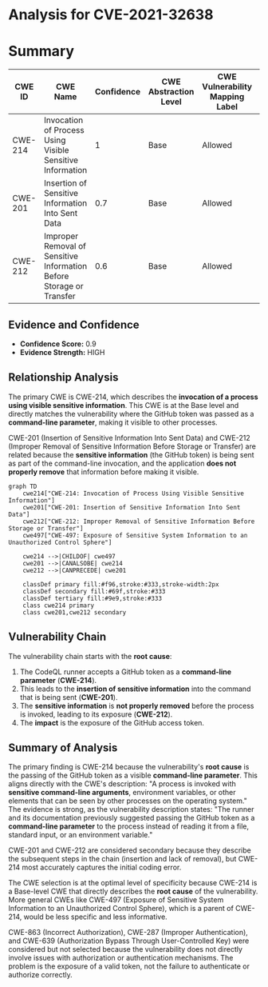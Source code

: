 # Analysis for CVE-2021-32638

# Summary
| CWE ID | CWE Name | Confidence | CWE Abstraction Level | CWE Vulnerability Mapping Label | CWE-Vulnerability Mapping Notes |
|---|---|---|---|---|---|
| CWE-214 | Invocation of Process Using Visible Sensitive Information | 1 | Base | Allowed | Primary CWE |
| CWE-201 | Insertion of Sensitive Information Into Sent Data | 0.7 | Base | Allowed | Secondary Candidate |
| CWE-212 | Improper Removal of Sensitive Information Before Storage or Transfer | 0.6 | Base | Allowed | Secondary Candidate |

## Evidence and Confidence

*   **Confidence Score:** 0.9
*   **Evidence Strength:** HIGH

## Relationship Analysis
The primary CWE is CWE-214, which describes the **invocation of a process using visible sensitive information**. This CWE is at the Base level and directly matches the vulnerability where the GitHub token was passed as a **command-line parameter**, making it visible to other processes.

CWE-201 (Insertion of Sensitive Information Into Sent Data) and CWE-212 (Improper Removal of Sensitive Information Before Storage or Transfer) are related because the **sensitive information** (the GitHub token) is being sent as part of the command-line invocation, and the application **does not properly remove** that information before making it visible.

```mermaid
graph TD
    cwe214["CWE-214: Invocation of Process Using Visible Sensitive Information"]
    cwe201["CWE-201: Insertion of Sensitive Information Into Sent Data"]
    cwe212["CWE-212: Improper Removal of Sensitive Information Before Storage or Transfer"]
    cwe497["CWE-497: Exposure of Sensitive System Information to an Unauthorized Control Sphere"]

    cwe214 -->|CHILDOF| cwe497
    cwe201 -->|CANALSOBE| cwe214
    cwe212 -->|CANPRECEDE| cwe201

    classDef primary fill:#f96,stroke:#333,stroke-width:2px
    classDef secondary fill:#69f,stroke:#333
    classDef tertiary fill:#9e9,stroke:#333
    class cwe214 primary
    class cwe201,cwe212 secondary
```

## Vulnerability Chain
The vulnerability chain starts with the **root cause**:
1.  The CodeQL runner accepts a GitHub token as a **command-line parameter** (**CWE-214**).
2.  This leads to the **insertion of sensitive information** into the command that is being sent (**CWE-201**).
3.  The **sensitive information** is **not properly removed** before the process is invoked, leading to its exposure (**CWE-212**).
4.  The **impact** is the exposure of the GitHub access token.

## Summary of Analysis
The primary finding is CWE-214 because the vulnerability's **root cause** is the passing of the GitHub token as a visible **command-line parameter**. This aligns directly with the CWE's description: "A process is invoked with **sensitive command-line arguments**, environment variables, or other elements that can be seen by other processes on the operating system." The evidence is strong, as the vulnerability description states: "The runner and its documentation previously suggested passing the GitHub token as a **command-line parameter** to the process instead of reading it from a file, standard input, or an environment variable."

CWE-201 and CWE-212 are considered secondary because they describe the subsequent steps in the chain (insertion and lack of removal), but CWE-214 most accurately captures the initial coding error.

The CWE selection is at the optimal level of specificity because CWE-214 is a Base-level CWE that directly describes the **root cause** of the vulnerability. More general CWEs like CWE-497 (Exposure of Sensitive System Information to an Unauthorized Control Sphere), which is a parent of CWE-214, would be less specific and less informative.

CWE-863 (Incorrect Authorization), CWE-287 (Improper Authentication), and CWE-639 (Authorization Bypass Through User-Controlled Key) were considered but not selected because the vulnerability does not directly involve issues with authorization or authentication mechanisms. The problem is the exposure of a valid token, not the failure to authenticate or authorize correctly.